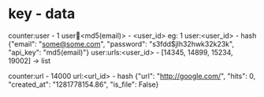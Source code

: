 key                           -                   data
==================================================================
counter:user                  -                   1
user:email:<md5(email)>       -                 <user_id>  eg: 1
user:<user_id>                -   hash {"email": "some@some.com",
                                       "password": "s3fdd$jlh32hwk32k23k",
                                       "api_key": "md5(email)"}
user:urls:<user_id>           -      [14345, 14899, 15234, 19002] -> list


counter:url                   -         14000
url:<url_id>                  -   hash {"url": "http://google.com/",
                                        "hits": 0,
                                        "created_at": "1281778154.86",
                                        "is_file": False}

                                       


